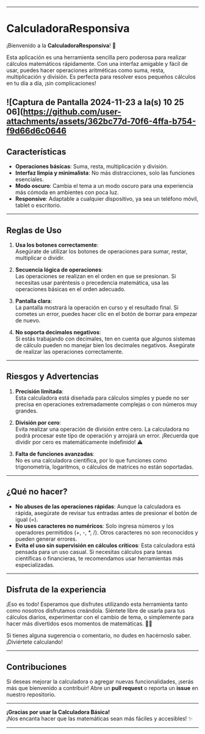 

---

# **CalculadoraResponsiva**

¡Bienvenido a la **CalculadoraResponsiva**! 🎉

Esta aplicación es una herramienta sencilla pero poderosa para realizar cálculos matemáticos rápidamente. Con una interfaz amigable y fácil de usar, puedes hacer operaciones aritméticas como suma, resta, multiplicación y división. Es perfecta para resolver esos pequeños cálculos en tu día a día, ¡sin complicaciones!

![Captura de Pantalla 2024-11-23 a la(s) 10 25 06](https://github.com/user-attachments/assets/362bc77d-70f6-4ffa-b754-f9d66d6c0646
---

## **Características**

- **Operaciones básicas**: Suma, resta, multiplicación y división.
- **Interfaz limpia y minimalista**: No más distracciones, solo las funciones esenciales.
- **Modo oscuro**: Cambia el tema a un modo oscuro para una experiencia más cómoda en ambientes con poca luz.
- **Responsive**: Adaptable a cualquier dispositivo, ya sea un teléfono móvil, tablet o escritorio.
  
---

## **Reglas de Uso**

1. **Usa los botones correctamente**:  
   Asegúrate de utilizar los botones de operaciones para sumar, restar, multiplicar o dividir. 
   
2. **Secuencia lógica de operaciones**:  
   Las operaciones se realizan en el orden en que se presionan. Si necesitas usar paréntesis o precedencia matemática, usa las operaciones básicas en el orden adecuado.
   
3. **Pantalla clara**:  
   La pantalla mostrará la operación en curso y el resultado final. Si cometes un error, puedes hacer clic en el botón de borrar para empezar de nuevo.

4. **No soporta decimales negativos**:  
   Si estás trabajando con decimales, ten en cuenta que algunos sistemas de cálculo pueden no manejar bien los decimales negativos. Asegúrate de realizar las operaciones correctamente.

---

## **Riesgos y Advertencias**

1. **Precisión limitada**:  
   Esta calculadora está diseñada para cálculos simples y puede no ser precisa en operaciones extremadamente complejas o con números muy grandes.
   
2. **División por cero**:  
   Evita realizar una operación de división entre cero. La calculadora no podrá procesar este tipo de operación y arrojará un error. ¡Recuerda que dividir por cero es matemáticamente indefinido! ⚠️

3. **Falta de funciones avanzadas**:  
   No es una calculadora científica, por lo que funciones como trigonometría, logaritmos, o cálculos de matrices no están soportadas.

---

## **¿Qué no hacer?**

- **No abuses de las operaciones rápidas**: Aunque la calculadora es rápida, asegúrate de revisar tus entradas antes de presionar el botón de igual (=).
- **No uses caracteres no numéricos**: Solo ingresa números y los operadores permitidos (+, -, *, /). Otros caracteres no son reconocidos y pueden generar errores.
- **Evita el uso sin supervisión en cálculos críticos**: Esta calculadora está pensada para un uso casual. Si necesitas cálculos para tareas científicas o financieras, te recomendamos usar herramientas más especializadas.

---

## **Disfruta de la experiencia**

¡Eso es todo! Esperamos que disfrutes utilizando esta herramienta tanto como nosotros disfrutamos creándola. Siéntete libre de usarla para tus cálculos diarios, experimentar con el cambio de tema, o simplemente para hacer más divertidos esos momentos de matemáticas. 🧮🎉

Si tienes alguna sugerencia o comentario, no dudes en hacérnoslo saber. ¡Diviértete calculando!

---

## **Contribuciones**

Si deseas mejorar la calculadora o agregar nuevas funcionalidades, ¡serás más que bienvenido a contribuir! Abre un **pull request** o reporta un **issue** en nuestro repositorio.

---

**¡Gracias por usar la Calculadora Básica!**  
¡Nos encanta hacer que las matemáticas sean más fáciles y accesibles! ✨

---
